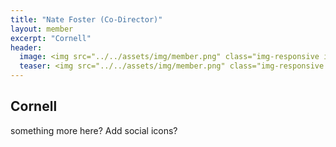```yaml
---
title: "Nate Foster (Co-Director)"
layout: member
excerpt: "Cornell"
header:
  image: <img src="../../assets/img/member.png" class="img-responsive img-circle" alt=""> 
  teaser: <img src="../../assets/img/member.png" class="img-responsive img-circle" alt="">
---
```

## Cornell
something more here? Add social icons?
